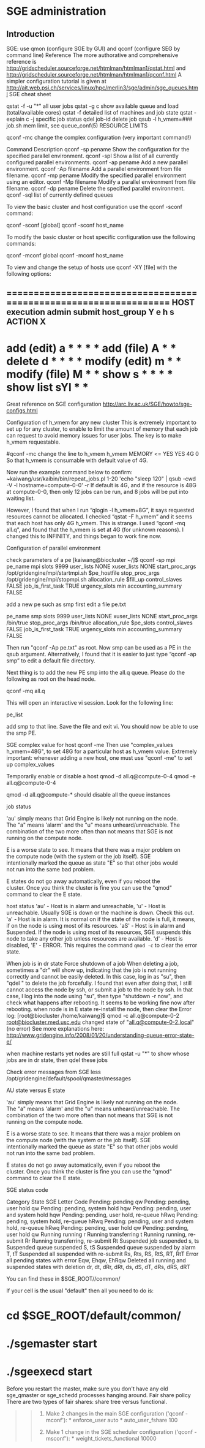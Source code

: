 # SGE administration

## Introduction
SGE: use qmon (configure SGE by GUI) and qconf (configure SEG by command line)
Reference
The more authorative and comprehensive reference is http://gridscheduler.sourceforge.net/htmlman/htmlman1/qstat.html and http://gridscheduler.sourceforge.net/htmlman/htmlman1/qconf.html
A simpler configuration tutorial is given at http://ait.web.psi.ch/services/linux/hpc/merlin3/sge/admin/sge_queues.html
SGE cheat sheet

qstat -f -u "*"                             all user jobs
qstat -g c                               show available queue and load (total/available cores)
qstat -f                                 detailed list of machines and job state 
qstat -explain c -j <job-id>               specific job status
qdel job-id                              delete job
qsub -l h_vmem=### job.sh                mem limit, see queue_conf(5) RESOURCE LIMITS


qconf -mc		change the complex configuration (very important command!)

Command 		Description
qconf -sp pename 	Show the configuration for the specified parallel environment.
qconf -spl 		Show a list of all currently configured parallel environments.
qconf -ap pename 	Add a new parallel environment.
qconf -Ap filename 	Add a parallel environment from file filename.
qconf -mp pename 	Modify the specified parallel environment using an editor.
qconf -Mp filename 	Modify a parallel environment from file filename.
qconf -dp pename 	Delete the specified parallel environment.
qconf -sql 		list of currently defined queues


To view the basic cluster and host configuration use the qconf -sconf command:

   qconf -sconf  [global]
   qconf -sconf  host_name

To modify the basic cluster or host specific configuration use the following commands:

   qconf -mconf  global
   qconf -mconf  host_name

To view and change the setup of hosts use qconf -XY [file] with the following options:

   =================================================================
	                 HOST   execution   admin     submit  host_group 
	                   Y      e          h          s
	ACTION        X 
   ----------------------------------------------------------------- 
   add (edit)     a           *          *          *         *
   add (file)     A           *                               *
   delete         d           *          *          *         *
   modify (edit)  m           *                               *
   modify (file)  M           *                               *
   show           s           *          *          *         *
   show list      sYl         *                               *
   ================================================================


Great reference on SGE configuration
http://arc.liv.ac.uk/SGE/howto/sge-configs.html

Configuration of h_vmem for any new cluster
This is extremely important to set up for any cluster, to enable to limit the amount of memory that each job can request to avoid memory issues for user jobs. The key is to make h_vmem requestable.

#qconf -mc
change the line to 
h_vmem              h_vmem     MEMORY      <=    YES         YES        4G       0
So that h_vmem is consumable with default value of 4G.

Now run the example command below to confirm:
~kaiwang/usr/kaibin/bin/repeat_jobs.pl 1-20 'echo "sleep 120" | qsub -cwd -V -l hostname=compute-0-0' -r
If default is 4G, and if the resource is 48G at compute-0-0, then only 12 jobs can be run, and 8 jobs will be put into waiting list.


However, I found that when I run “qlogin -l h_vmem=8G”, it says requested resources cannot be allocated. I checked “qstat -F h_vmem” and it seems that each host has only 4G h_vmem. This is strange. I used “qconf -mq all.q”, and found that the h_vmem is set at 4G (for unknown reasons). I changed this to INFINITY, and things began to work fine now.


Configuration of parallel environment

check parameters of a pe
[kaiwang@biocluster ~/]$ qconf -sp mpi
pe_name            mpi
slots              9999
user_lists         NONE
xuser_lists        NONE
start_proc_args    /opt/gridengine/mpi/startmpi.sh $pe_hostfile
stop_proc_args     /opt/gridengine/mpi/stopmpi.sh
allocation_rule    $fill_up
control_slaves     FALSE
job_is_first_task  TRUE
urgency_slots      min
accounting_summary FALSE



add a new pe such as smp
first edit a file pe.txt

pe_name           smp
slots             9999
user_lists        NONE
xuser_lists       NONE
start_proc_args   /bin/true
stop_proc_args    /bin/true
allocation_rule   $pe_slots
control_slaves    FALSE
job_is_first_task TRUE
urgency_slots     min
accounting_summary FALSE


Then run "qconf -Ap pe.txt" as root. Now smp can be used as a PE in the qsub argument. Alternatively, I found that it is easier to just type “qconf -ap smp” to edit a default file directory.

Next thing is to add the new PE smp into the all.q queue.
Please do the following as root on the head node.

qconf -mq all.q

This will open an interactive vi session. Look for the following line:

pe_list

add smp to that line. Save the file and exit vi. You should now be able to use the smp PE.

SGE complex value for host
qconf -me <HOSTNAME>
Then use "complex_values   h_vmem=48G", to set 48G for a particular host as h_vmem value.
Extremely important: whenever adding a new host, one must use "qconf -me" to set up complex_values

Temporarily enable or disable a host
qmod -d all.q@compute-0-4
qmod -e all.q@compute-0-4

qmod -d all.q@compute-* should disable all the queue instances


job status

'au' simply means that Grid Engine is likely not running on the node.  
The "a" means 'alarm' and the "u" means unheard/unreachable. The  
combination of the two more often than not means that SGE is not  
running on the compute node.

E is a worse state to see. It means that there was a major problem on  
the compute node (with the system or the job itself). SGE  
intentionally marked the queue as state "E" so that other jobs would  
not run into the same bad problem.

E states do not go away automatically, even if you reboot the  
cluster. Once you think the cluster is fine you can use the "qmod"  
command to clear the E state.

host status
'au' - Host is in alarm and unreachable,
'u' - Host is unreachable. Usually SGE is down or the machine is down. Check this out.
'a' - Host is in alarm. It is normal on if the state of the node is full, it means, if on the node is using most of its resources.
'aS' - Host is in alarm and Suspended. If the node is using most of its resources, SGE suspends this node to take any other job unless resources are available.
'd' - Host is disabled,
'E' - ERROR. This requires the command `qmod -c` to clear the error state.





When job is in dr state
Force shutdown of a job
When deleting a job, sometimes a "dr" will show up, indicating that the job is not running correctly and cannot be easily deleted. In this case, log in as "su", then "qdel <jobid>" to delete the job forcefully. 
I found that even after doing that, I still cannot access the node by ssh, or submit a job to the node by ssh.
In that case, I log into the node using "su", then type "shutdown -r now", and check what happens after rebooting. It seems to be working fine now after rebooting.
when node is in E state
re-install the node, then clear the Error log:
[root@biocluster /home/kaiwang]$ qmod -c all.q@compute-0-2
root@biocluster.med.usc.edu changed state of "all.q@compute-0-2.local" (no error)
See more explanations here: http://www.gridengine.info/2008/01/20/understanding-queue-error-state-e/

when machine restarts yet nodes are still full
qstat -u "*"
to show whose jobs are in dr state, then qdel these jobs

Check error messages from SGE
less /opt/gridengine/default/spool/qmaster/messages

AU state versus E state

'au' simply means that Grid Engine is likely not running on the node.  
The "a" means 'alarm' and the "u" means unheard/unreachable. The  
combination of the two more often than not means that SGE is not  
running on the compute node.

E is a worse state to see. It means that there was a major problem on  
the compute node (with the system or the job itself). SGE  
intentionally marked the queue as state "E" so that other jobs would  
not run into the same bad problem.

E states do not go away automatically, even if you reboot the  
cluster. Once you think the cluster is fine you can use the "qmod"  
command to clear the E state.


SGE status code

Category
State
SGE Letter Code
Pending:
pending
qw
Pending:
pending, user hold
qw
Pending:
pending, system hold
hqw
Pending:
pending, user and system hold
hqw
Pending:
pending, user hold, re-queue
hRwq
Pending:
pending, system hold, re-queue
hRwq
Pending:
pending, user and system hold, re-queue
hRwq
Pending:
pending, user hold
qw
Pending:
pending, user hold
qw
Running
running
r
Running
transferring
t
Running
running, re-submit
Rr
Running
transferring, re-submit
Rt
Suspended
job suspended
s, ts
Suspended
queue suspended
S, tS
Suspended
queue suspended by alarm
T, tT
Suspended
all suspended with re-submit
Rs, Rts, RS, RtS, RT, RtT
Error
all pending states with error
Eqw, Ehqw, EhRqw
Deleted
all running and suspended states with deletion
dr, dt, dRr, dRt, ds, dS, dT, dRs, dRS, dRT





You can find these in $SGE_ROOT/<cell>/common/

If your cell is the usual "default" then all you need to do is:

# cd $SGE_ROOT/default/common/

# ./sgemaster start
# ./sgeexecd start

Before you restart the master, make sure you don't have any old  
sge_qmaster or sge_schedd processes hanging around.
Fair share policy
There are two types of fair shares: share tree versus functional.
>>    1. Make 2 changes in the main SGE configuration ('qconf -mconf'):
>>           * enforce_user auto
>>           * auto_user_fshare 100
>>
>>    2. Make 1 change in the SGE scheduler configuration ('qconf -msconf'):
>>           * weight_tickets_functional 10000






